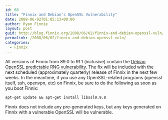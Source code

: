 ```yaml
---
id: 68
title: "Finnix and Debian's OpenSSL Vulnerability"
date: 2008-06-02T01:05:13+00:00
author: Ryan Finnie
layout: post
guid: http://blog.finnix.org/2008/06/02/finnix-and-debian-openssl-vuln/
permalink: /2008/06/02/finnix-and-debian-openssl-vuln/
categories:
  - Finnix
---
```

All versions of Finnix from 89.0 to 91.1 (inclusive) contain the [Debian OpenSSL predictable RNG vulnerability](http://lists.debian.org/debian-security-announce/2008/msg00152.html). The fix will be included with the next scheduled (approximately quarterly) release of Finnix in the next few weeks. In the meantime, if you use any OpenSSL-related programs (openssl itself, ssh, openvpn, etc) on Finnix, be sure to do the following as soon as you boot Finnix:

`apt-get update && apt-get install libssl0.9.8`

Finnix does not include any pre-generated keys, but any keys generated on Finnix with a vulnerable OpenSSL will be vulnerable.

